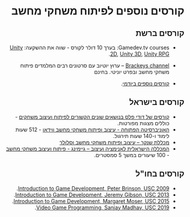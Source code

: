 <div dir='rtl' lang='he'>

קורסים נוספים לפיתוח משחקי מחשב
===============================


קורסים ברשת
-----------

-  Gamedev.tv courses: בערך 10 דולר לקורס - שווה את ההשקעה: 
[Unity 2D](https://www.gamedev.tv/p/complete-unity-developer-2d/?product_id=1503853&coupon_code=JOINUS),
[Unity 3D](https://www.gamedev.tv/p/complete-unity-developer-3d/?product_id=1503856&coupon_code=JOINUS),
[Unity RPG](https://www.gamedev.tv/p/unity-rpg/?product_id=1503859&coupon_code=JOINUS).

-   [Brackeys channel](https://www.youtube.com/user/Brackeys) –
 ערוץ יוטיוב עם סרטונים רבים המלמדים פיתוח משחקי מחשב ובפרט יוניטי. בחינם

-   [קורסים נוספים ביודמי](https://www.udemy.com/courses/search/?q=unity&src=sac&kw=unity).


קורסים בישראל
-------------

* [קורסים של דודי פלס בנושאים שונים הקשורים לפיתוח ועיצוב משחקים](http://dudipeles.com/) - כוללים מצגות מפורטות.
* [האוניברסיטה הפתוחה - עיצוב ופיתוח משחקי מחשב ווידאו](https://www.openu.ac.il/hasifa/game-design.html) - 512 שעות לימוד ו-140 שעות תירגול.
* [מכללת שנקר – עיצוב ופיתוח משחקי מחשב וסלולר](https://ext.shenkar.ac.il/courses/75)
* [המכללה הישראלית לאנימציה ועיצוב – גיימינג - פיתוח ועיצוב משחקי מחשב](https://www.ani-mator.com/courses/game-design/) - 100 שיעורים במשך 5 סמסטרים.


קורסים בחו"ל
------------

* [Introduction to Game Development, Peter Brinson, USC 2009](http://peterbrinson.com/483/).
* [Introduction to Game Development, Jeremy Gibson, USC 2013](https://web-app.usc.edu/ws/soc_archive/soc/syllabus/20131/18354.pdf).
* [Introduction to Game Development, Margaret Moser, USC 2015](http://www.m3thinks.com/usc/ctin483/CTIN483%202015-3%20Syllabus.pdf).
* [Video Game Programming, Sanjay Madhav, USC 2019](https://web-app.usc.edu/soc/syllabus/20193/32026.pdf).


</div>

